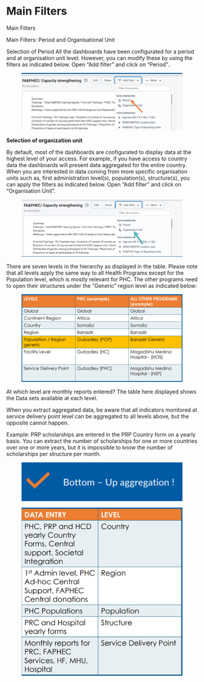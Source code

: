 # Main Filters

Main Filters

Main Filters: Period and Organisational Unit

Selection of Period All the dashboards have been configurated for a period and at organisation unit level. However, you can modify these by using the filters as indicated below. Open “Add filter” and click on “Period”..

<figure><img src="../../.gitbook/assets/image (16) (3).png" alt=""><figcaption></figcaption></figure>

**Selection of organization unit**

By default, most of the dashboards are configurated to display data at the highest level of your access. For example, if you have access to country data the dashboards will present data aggregated for the entire country. When you are interested in data coming from more specific organisation units such as, first administration level(s), population(s), structure(s), you can apply the filters as indicated below. Open “Add filter” and click on “Organisation Unit”.

<figure><img src="../../.gitbook/assets/image (17) (3).png" alt=""><figcaption></figcaption></figure>

There are seven levels in the hierarchy as displayed in the table. Please note that all levels apply the same way to all Health Programs except for the Population level, which is mostly relevant for PHC. The other programs need to open their structures under the “Generic” region level as indicated below:

<figure><img src="../../.gitbook/assets/image (18) (3).png" alt=""><figcaption></figcaption></figure>

At which level are monthly reports entered? The table here displayed shows the Data sets available at each level.

When you extract aggregated data, be aware that all indicators monitored at service delivery point level can be aggregated to all levels above, but the opposite cannot happen.

Example: PRP scholarships are entered in the PRP Country form on a yearly basis. You can extract the number of scholarships for one or more countries over one or more years, but it is impossible to know the number of scholarships per structure per month.

<figure><img src="../../.gitbook/assets/image (20) (3).png" alt=""><figcaption></figcaption></figure>

<figure><img src="../../.gitbook/assets/image (19) (3).png" alt=""><figcaption></figcaption></figure>

